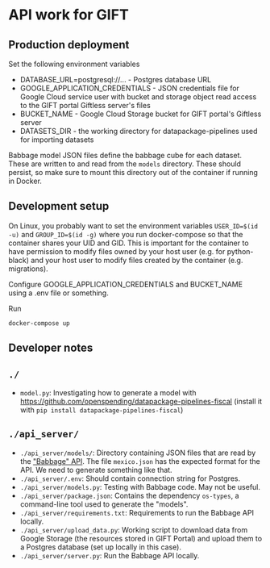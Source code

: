 # API work for GIFT

## Production deployment

Set the following environment variables

- DATABASE_URL=postgresql://... - Postgres database URL
- GOOGLE_APPLICATION_CREDENTIALS - JSON credentials file for Google Cloud service user with bucket and storage object read access to the GIFT portal Giftless server's files
- BUCKET_NAME - Google Cloud Storage bucket for GIFT portal's Giftless server
- DATASETS_DIR - the working directory for datapackage-pipelines used for importing datasets

Babbage model JSON files define the babbage cube for each dataset. These are written to and read from the `models` directory. These should persist, so make sure to mount this directory out of the container if running in Docker.


## Development setup

On Linux, you probably want to set the environment variables `USER_ID=$(id -u)`
and `GROUP_ID=$(id -g)` where you run docker-compose so that the container
shares your UID and GID. This is important for the container to have permission
to modify files owned by your host user (e.g. for python-black) and your host
user to modify files created by the container (e.g. migrations).

Configure GOOGLE_APPLICATION_CREDENTIALS and BUCKET_NAME using a .env file or something.

Run

    docker-compose up


## Developer notes

## `./`

* `model.py`: Investigating how to generate a model with https://github.com/openspending/datapackage-pipelines-fiscal (install it with `pip install datapackage-pipelines-fiscal`)

## `./api_server/`

* `./api_server/models/`: Directory containing JSON files that are read by the ["Babbage" API](https://github.com/openspending/babbage). The file `mexico.json` has the expected format for the API. We need to generate something like that.
* `./api_server/.env`: Should contain connection string for Postgres.
* `./api_server/models.py`: Testing with Babbage code. May not be useful.
* `./api_server/package.json`: Contains the dependency `os-types`, a command-line tool used to generate the "models".
* `./api_server/requirements.txt`: Requirements to run the Babbage API locally.
* `./api_server/upload_data.py`: Working script to download data from Google Storage (the resources stored in GIFT Portal) and upload them to a Postgres database (set up locally in this case).
* `./api_server/server.py`: Run the Babbage API locally.
